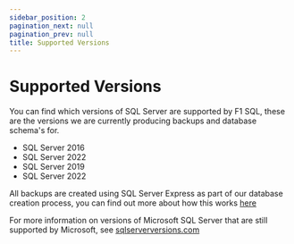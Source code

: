 ```yaml
---
sidebar_position: 2
pagination_next: null
pagination_prev: null
title: Supported Versions
---
```


# Supported Versions

You can find which versions of SQL Server are supported by F1 SQL, these are the versions we are currently producing backups and database schema's for.

* SQL Server 2016
* SQL Server 2022
* SQL Server 2019
* SQL Server 2022

All backups are created using SQL Server Express as part of our database creation process, you can find out more about how this works [here](database-creation)

For more information on versions of Microsoft SQL Server that are still supported by Microsoft, see [sqlserverversions.com](https://www.sqlserverversions.com/)